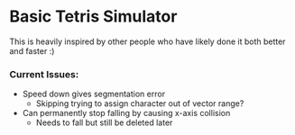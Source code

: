 # Basic Tetris Simulator

This is heavily inspired by other people who have likely done it both better and faster :)


### Current Issues:

- Speed down gives segmentation error
    - Skipping trying to assign character out of vector range?
- Can permanently stop falling by causing x-axis collision
    - Needs to fall but still be deleted later